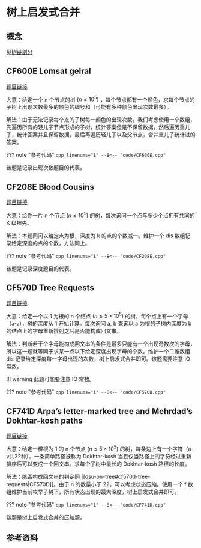 # 树上启发式合并

## 概念
见[树链剖分](/notes/topics/hld)

## CF600E Lomsat gelral
[题目链接](https://www.luogu.com.cn/problem/CF600E)
	
大意：给定一个 n 个节点的树 $(n \leq 10^5)$ ，每个节点都有一个颜色，求每个节点的子树上出现次数最多的颜色的编号和（可能有多种颜色出现次数最多）。

解法：由于无法记录每个点的子树每一颜色的出现次数，我们考虑使用一个数组，先遍历所有的轻儿子节点形成的子树，统计答案但是不保留数据，然后遍历重儿子，统计答案并且保留数据，最后再遍历轻儿子以及父节点，合并重儿子统计过的答案。

??? note "参考代码"
	```cpp linenums="1"
	--8<-- "code/CF600E.cpp"
	```

该题是记录出现次数题目的代表。

## CF208E Blood Cousins
[题目链接](https://www.luogu.com.cn/problem/CF208E)

大意：给你一片 n 个节点 $(n \leq 10^5)$ 的树，每次询问一个点与多少个点拥有共同的 K 级祖先。

解法：本题同问以给定点为根，深度为 k 的点的个数减一。维护一个 dis 数组记录给定深度的点的个数，方法同上。

??? note "参考代码"
	```cpp linenums="1"
	--8<-- "code/CF208E.cpp"
	```

该题是记录深度题目的代表。

## CF570D Tree Requests
[题目链接](https://www.luogu.com.cn/problem/CF570D)

大意：给定一个以 1 为根的 n 个结点 $(n \leq 5\times 10^5)$ 的树，每个点上有一个字母（`a`-`z`），树的深度从 1 开始计算。每次询问 a, b 查询以 a 为根的子树内深度为 b 的结点上的字母重新排列之后是否能构成回文串。

解法：判断若干个字母能构成回文串的条件是最多只能有一个出现奇数次的字母，所以这一题就等同于求某一点以下给定深度出现字母的个数。维护一个二维数组 dis 记录给定深度每一字母出现的次数，树上启发式合并即可。该题需要注意 IO 常数。

!!! warning
	此题可能要注意 IO 常数。

??? note "参考代码"
	```cpp linenums="1"
	--8<-- "code/CF570D.cpp"
	```

## CF741D Arpa’s letter-marked tree and Mehrdad’s Dokhtar-kosh paths
[题目链接](https://www.luogu.com.cn/problem/CF741D)

大意：给定一棵根为 1 的 n 个节点 $(n \leq 5\times 10^5)$ 的树，每条边上有一个字符（a-v共22种）。一条简单路径被称为 Dokhtar-kosh 当且仅当路径上的字符经过重新排序后可以变成一个回文串。求每个子树中最长的 Dokhtar-kosh 路径的长度。

解法：能否构成回文串的判定同 [[dsu-on-tree#cf570d-tree-requests|CF570D]]。由于 n 的数量小于 22，可以考虑状态压缩。使用一个 f 数组维护当前枚举子树下，所有状态出现的最大深度，树上启发式合并即可。

??? note "参考代码"
	```cpp linenums="1"
	--8<-- "code/CF741D.cpp"
	```

该题是树上启发式合并的压轴题。

## 参考资料
[^note1]: [木每立兄豪《dsu on tree(树上启发式合并)算法总结+习题》](https://blog.csdn.net/qq_43472263/article/details/104150940)


